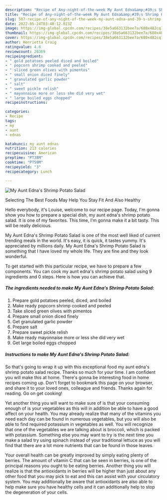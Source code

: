 ```yaml
---
description: "Recipe of Any-night-of-the-week My Aunt Edna&amp;#39;s Shrimp Potato Salad"
title: "Recipe of Any-night-of-the-week My Aunt Edna&amp;#39;s Shrimp Potato Salad"
slug: 507-recipe-of-any-night-of-the-week-my-aunt-edna-and-39-s-shrimp-potato-salad
date: 2022-05-24T03:48:12.023Z
image: https://img-global.cpcdn.com/recipes/38e5a663132bee7a/680x482cq70/my-aunt-ednas-shrimp-potato-salad-recipe-main-photo.jpg
thumbnail: https://img-global.cpcdn.com/recipes/38e5a663132bee7a/680x482cq70/my-aunt-ednas-shrimp-potato-salad-recipe-main-photo.jpg
cover: https://img-global.cpcdn.com/recipes/38e5a663132bee7a/680x482cq70/my-aunt-ednas-shrimp-potato-salad-recipe-main-photo.jpg
author: Henrietta Craig
ratingvalue: 4.6
reviewcount: 20369
recipeingredient:
- " gold potatoes peeled diced and boiled"
- " popcorn shrimp cooked and peeled"
- " sliced green olives with pimentos"
- " small onion diced finely"
- " granulated garlic powder"
- " salt"
- " sweet pickle relish"
- " mayonnaise more or less she did very wet"
- " large boiled eggs chopped"
recipeinstructions:

categories:
- Recipe
tags:
- my
- aunt
- ednas

katakunci: my aunt ednas 
nutrition: 213 calories
recipecuisine: American
preptime: "PT38M"
cooktime: "PT59M"
recipeyield: "3"
recipecategory: Lunch

---
```



![My Aunt Edna&#39;s Shrimp Potato Salad](https://img-global.cpcdn.com/recipes/38e5a663132bee7a/680x482cq70/my-aunt-ednas-shrimp-potato-salad-recipe-main-photo.jpg)

Selecting The Best Foods May Help You Stay Fit And Also Healthy

Hello everybody, it's Louise, welcome to our recipe page. Today, I'm gonna show you how to prepare a special dish, my aunt edna&#39;s shrimp potato salad. It is one of my favorites. This time, I'm gonna make it a bit tasty. This will be really delicious.

My Aunt Edna&#39;s Shrimp Potato Salad is one of the most well liked of current trending meals in the world. It's easy, it is quick, it tastes yummy. It's appreciated by millions daily. My Aunt Edna&#39;s Shrimp Potato Salad is something that I have loved my whole life. They are fine and they look wonderful.




To get started with this particular recipe, we have to prepare a few components. You can cook my aunt edna&#39;s shrimp potato salad using 9 ingredients and 0 steps. Here is how you can achieve that.

<!--inarticleads1-->

##### The ingredients needed to make My Aunt Edna&#39;s Shrimp Potato Salad:

1. Prepare  gold potatoes peeled, diced, and boiled
1. Make ready  popcorn shrimp cooked and peeled
1. Take  sliced green olives with pimentos
1. Prepare  small onion diced finely
1. Get  granulated garlic powder
1. Prepare  salt
1. Prepare  sweet pickle relish
1. Make ready  mayonnaise more or less she did very wet
1. Get  large boiled eggs chopped




<!--inarticleads2-->

##### Instructions to make My Aunt Edna&#39;s Shrimp Potato Salad:





So that's going to wrap it up with this exceptional food my aunt edna&#39;s shrimp potato salad recipe. Thanks so much for your time. I am confident you will make this at home. There's gonna be interesting food in home recipes coming up. Don't forget to bookmark this page on your browser, and share it to your loved ones, colleague and friends. Thanks again for reading. Go on get cooking!

Yet another thing you will want to make sure of is that your consuming enough of is your vegetables as this will in addition be able to have a good affect on your health. You may already realize that many of the vitamins you need each day can be found in numerous vegetables, but you will also be able to find required potassium in vegetables as well. You will recognize that one of the vegetables we are talking about is broccoli, which is packed with potassium. Something else you may want to try is the next time you make a salad try using spinach instead of your traditional lettuce as you will find that there are a lot more nutrients that can be found in those leaves.

Your overall health can be greatly improved by simply eating plenty of berries. The amount of vitamin C that can be seen in berries, is one of the principal reasons you ought to be eating berries. Another thing you will realize is that the antioxidants in berries will be higher than just about any other food that you may pick to eat and this can assist with your circulatory system. You may additionally be aware that antioxidants are also able to help make sure you have healthy cells and it can additionally help to stop the degeneration of your cells.

